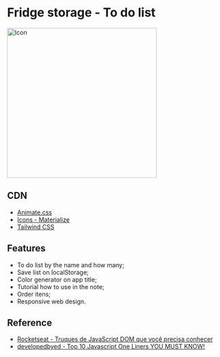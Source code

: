 
# Fridge storage - To do list 

<img src="https://devandreakira.github.io/Fridge-storage/images/note-en.png" alt="Icon" width="350" />

## CDN

- [Animate.css](https://animate.style/)
- [Icons - Materialize](https://materializecss.com/)
- [Tailwind CSS](https://tailwindcss.com/)

## Features

- To do list by the name and how many;
- Save list on localStorage;
- Color generator on app title;
- Tutorial how to use in the note;
- Order itens;
- Responsive web design.


## Reference

 - [Rocketseat - Truques de JavaScript DOM que você precisa conhecer](https://www.youtube.com/watch?v=fQJ2nezkUEA)
 - [developedbyed - Top 10 Javascript One Liners YOU MUST KNOW!](https://www.youtube.com/watch?v=bbnkAV12Tig&t=324s)
